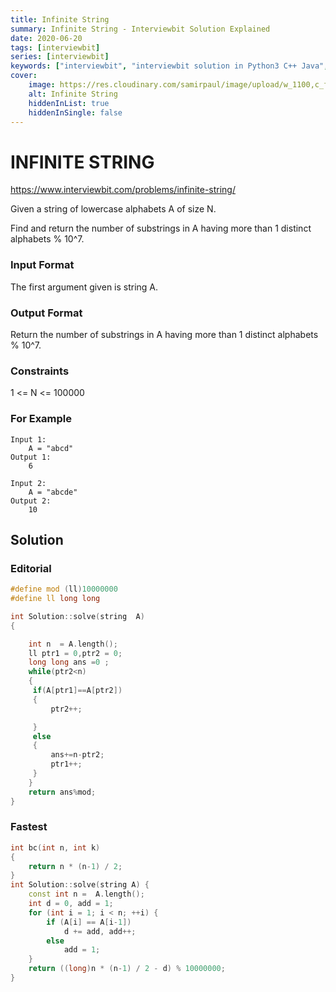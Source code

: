 ```yaml
---
title: Infinite String
summary: Infinite String - Interviewbit Solution Explained
date: 2020-06-20
tags: [interviewbit]
series: [interviewbit]
keywords: ["interviewbit", "interviewbit solution in Python3 C++ Java", "Infinite String Solution Explained"]
cover:
    image: https://res.cloudinary.com/samirpaul/image/upload/w_1100,c_fit,co_rgb:FFFFFF,l_text:Arial_75_bold:Infinite String - Solution Explained/problem-solving.webp
    alt: Infinite String
    hiddenInList: true
    hiddenInSingle: false
---
```


# INFINITE STRING

https://www.interviewbit.com/problems/infinite-string/

Given a string of lowercase alphabets A of size N.

Find and return the number of substrings in A having more than 1 distinct alphabets % 10^7.

### Input Format

The first argument given is string A.

### Output Format

Return the number of substrings in A having more than 1 distinct alphabets % 10^7.

### Constraints

1 <= N <= 100000

### For Example

```
Input 1:
    A = "abcd"
Output 1:
    6

Input 2:
    A = "abcde"
Output 2:
    10
```
## Solution
### Editorial
```cpp
#define mod (ll)10000000
#define ll long long

int Solution::solve(string  A)
{

    int n  = A.length();
    ll ptr1 = 0,ptr2 = 0;
    long long ans =0 ;
    while(ptr2<n)
    {
     if(A[ptr1]==A[ptr2])
     {
         ptr2++;

     }
     else
     {
         ans+=n-ptr2;
         ptr1++;
     }
    }
    return ans%mod;
}
```

### Fastest
```cpp
int bc(int n, int k)
{
    return n * (n-1) / 2;
}
int Solution::solve(string A) {
    const int n =  A.length();
    int d = 0, add = 1;
    for (int i = 1; i < n; ++i) {
        if (A[i] == A[i-1])
            d += add, add++;
        else
            add = 1;
    }
    return ((long)n * (n-1) / 2 - d) % 10000000;
}
```


